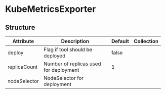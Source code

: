 # KubeMetricsExporter 
 

## Structure 
 

| Attribute    | Description                             | Default | Collection  |
| ------------ | --------------------------------------- | ------- | ----------  |
| deploy       | Flag if tool should be deployed         |  false  |             |
| replicaCount | Number of replicas used for deployment  |  1      |             |
| nodeSelector | NodeSelector for deployment             |         |             |